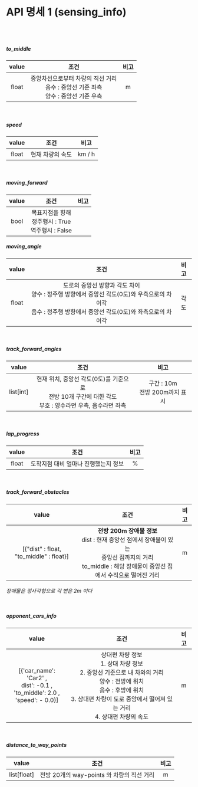 # API 명세 1 (sensing_info)

<br>

<br>

##### to_middle

| value |                             조건                             | 비고 |
| :---: | :----------------------------------------------------------: | :--: |
| float | 중앙차선으로부터 차량의 직선 거리<br />음수 : 중앙선 기준 좌측<br />양수 : 중앙선 기준 우측 |  m   |

<br>

##### speed

| value |       조건       |  비고  |
| :---: | :--------------: | :----: |
| float | 현재 차량의 속도 | km / h |

<br>

##### moving_forward

| value |                            조건                             | 비고 |
| :---: | :---------------------------------------------------------: | :--: |
| bool  | 목표지점을 향해 <br />정주행시 : True<br />역주행시 : False |      |



##### moving_angle

| value |                             조건                             | 비고 |
| :---: | :----------------------------------------------------------: | :--: |
| float | 도로의 중앙선 방향과 각도 차이<br />양수 : 정주행 방향에서 중앙선 각도(0도)와 우측으로의 차이각<br />음수 : 정주행 방향에서 중앙선 각도(0도)와 좌측으로의 차이각 | 각도 |

<br>

##### track_forward_angles

|   value   |                             조건                             |                비고                |
| :-------: | :----------------------------------------------------------: | :--------------------------------: |
| list[int] | 현재 위치, 중앙선 각도(0도)를 기준으로<br />전방 10개 구간에 대한 각도<br />부호 : 양수라면 우측, 음수라면 좌측 | 구간 : 10m<br />전방 200m까지 표시 |

<br>

##### lap_progress

| value |                 조건                 | 비고 |
| :---: | :----------------------------------: | :--: |
| float | 도착지점 대비 얼마나 진행했는지 정보 |  %   |

<br>

##### track_forward_obstacles

|                  value                  |                             조건                             | 비고 |
| :-------------------------------------: | :----------------------------------------------------------: | :--: |
| [{"dist" : float, "to_middle" : float}] | **전방 200m 장애물 정보**<br />dist : 현재 중앙선 점에서 장애물이 있는<br />중앙선 점까지의 거리<br />to_middle : 해당 장애물이 중앙선 점에서 수직으로 떨어진 거리 |  m   |

*장애물은 정사각형으로 각 변은 2m 이다*

<br>

##### opponent_cars_info

|                            value                             |                             조건                             | 비고 |
| :----------------------------------------------------------: | :----------------------------------------------------------: | :--: |
| [{'car_name': 'Car2' , <br />dist': -0.1 , <br />'to_middle': 2.0 , <br />'speed': - 0.0}] | 상대편 차량 정보<br />1. 상대 차량 정보<br />2. 중앙선 기준으로 내 차와의 거리<br />양수 : 전방에 위치<br />음수 : 후방에 위치<br />3. 상대편 차량이 도로 중앙에서 떨어져 있는 거리<br />4. 상대편 차량의 속도 |  m   |

<br>

##### distance_to_way_points

|    value    |                    조건                    | 비고 |
| :---------: | :----------------------------------------: | :--: |
| list[float] | 전방 20개의 way-points 와 차량의 직선 거리 |  m   |

<br>
